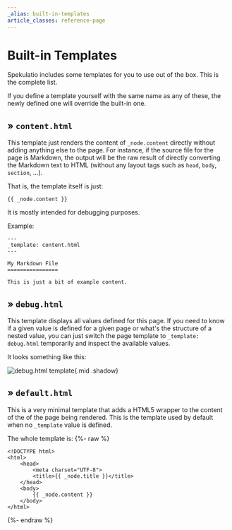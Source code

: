 ```yaml
---
_alias: built-in-templates
article_classes: reference-page
---
```


Built-in Templates
==================

Spekulatio includes some templates for you to use out of the box. This is the
complete list.

If you define a template yourself with the same name as any of these, the newly
defined one will override the built-in one.

» `content.html`
----------------

This template just renders the content of `_node.content` directly without
adding anything else to the page. For instance, if the source file for the page
is Markdown, the output will be the raw result of directly converting the
Markdown text to HTML (without any layout tags such as `head`, `body`,
`section`, ...).

That is, the template itself is just:

    {{ _node.content }}

It is mostly intended for debugging purposes.

Example:
```
---
_template: content.html
---

My Markdown File
================

This is just a bit of example content.
```

» `debug.html`
--------------

This template displays all values defined for this page. If you need to know if
a given value is defined for a given page or what's the structure of a nested
value, you can just switch the page template to `_template: debug.html`
temporarily and inspect the available values.

It looks something like this:

![debug.html template](/static/img/docs/debugging-template.png){.mid .shadow}

» `default.html`
----------------

This is a very minimal template that adds a HTML5 wrapper to the content of the
of the page being rendered. This is the template used by default when no
`_template` value is defined.

The whole template is:
{%- raw %}
```
<!DOCTYPE html>
<html>
    <head>
        <meta charset="UTF-8">
        <title>{{ _node.title }}</title>
    </head>
    <body>
        {{ _node.content }}
    </body>
</html>

```
{%- endraw %}

